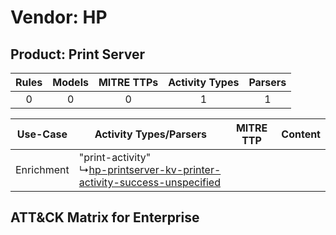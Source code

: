 Vendor: HP
==========
Product: Print Server
---------------------
| Rules | Models | MITRE TTPs | Activity Types | Parsers |
|:-----:|:------:|:----------:|:--------------:|:-------:|
|   0   |   0    |     0      |       1        |    1    |

|  Use-Case  | Activity Types/Parsers    | MITRE TTP | Content    |
|:----------:| ---- | --------- | ---- |
| Enrichment |  "print-activity"<br> ↳[hp-printserver-kv-printer-activity-success-unspecified](Ps/pC_hpprintserverkvprinteractivitysuccessunspecified.md)<br> |    | [](RM/r_m_hp_print_server_Enrichment.md) |

ATT&CK Matrix for Enterprise
----------------------------
